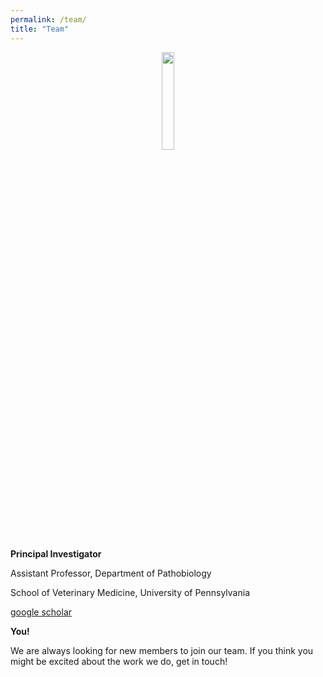 ```yaml
---
permalink: /team/
title: "Team"
---
```

<center>
<img src="/assets/images/Louise-Moncla-headshot.jpg" width="20%">
</center>

__Principal Investigator__

Assistant Professor, Department of Pathobiology

School of Veterinary Medicine, University of Pennsylvania

[google scholar](https://scholar.google.com/citations?user=_myzKrwAAAAJ&hl=en)


__You!__

We are always looking for new members to join our team. If you think you might be excited about the work we do, get in touch! 
